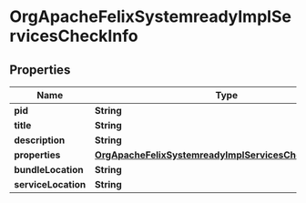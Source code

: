 
# OrgApacheFelixSystemreadyImplServicesCheckInfo

## Properties
Name | Type | Description | Notes
------------ | ------------- | ------------- | -------------
**pid** | **String** |  |  [optional]
**title** | **String** |  |  [optional]
**description** | **String** |  |  [optional]
**properties** | [**OrgApacheFelixSystemreadyImplServicesCheckProperties**](OrgApacheFelixSystemreadyImplServicesCheckProperties.md) |  |  [optional]
**bundleLocation** | **String** |  |  [optional]
**serviceLocation** | **String** |  |  [optional]



